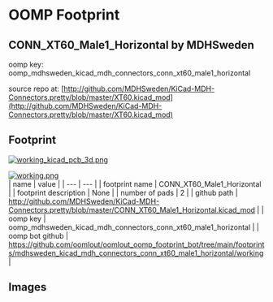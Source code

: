 # OOMP Footprint  
## CONN_XT60_Male1_Horizontal  by MDHSweden  
  
oomp key: oomp_mdhsweden_kicad_mdh_connectors_conn_xt60_male1_horizontal  
  
source repo at: [http://github.com/MDHSweden/KiCad-MDH-Connectors.pretty/blob/master/XT60.kicad_mod](http://github.com/MDHSweden/KiCad-MDH-Connectors.pretty/blob/master/XT60.kicad_mod)  
## Footprint  
  
[![working_kicad_pcb_3d.png](working_kicad_pcb_3d_600.png)](working_kicad_pcb_3d.png)  
  
[![working.png](working_600.png)](working.png)  
| name | value | 
| --- | --- | 
| footprint name | CONN_XT60_Male1_Horizontal | 
| footprint description | None | 
| number of pads | 2 | 
| github path | http://github.com/MDHSweden/KiCad-MDH-Connectors.pretty/blob/master/CONN_XT60_Male1_Horizontal.kicad_mod | 
| oomp key | oomp_mdhsweden_kicad_mdh_connectors_conn_xt60_male1_horizontal | 
| oomp bot github | https://github.com/oomlout/oomlout_oomp_footprint_bot/tree/main/footprints/mdhsweden_kicad_mdh_connectors_conn_xt60_male1_horizontal/working | 
## Images  
